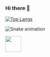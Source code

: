 ### Hi there 👋


[![Top Langs](https://github-readme-stats.vercel.app/api/top-langs/?username=marc310k&layout=compact)](https://github.com/marc310k/github-readme-stats)

![Snake animation](https://github.com/{{marc310k}}/{{marc310k}}/blob/output/github-contribution-grid-snake.svg)

<img src=" https://upload.wikimedia.org/wikipedia/commons/9/99/Unofficial_JavaScript_logo_2.svg" width="50px">
<!--
**marc310k/marc310k** is a ✨ _special_ ✨ repository because its `README.md` (this file) appears on your GitHub profile.

Here are some ideas to get you started:

- 🔭 I’m currently working on ...
- 🌱 I’m currently learning ...
- 👯 I’m looking to collaborate on ...
- 🤔 I’m looking for help with ...
- 💬 Ask me about ...
- 📫 How to reach me: ...
- 😄 Pronouns: ...
- ⚡ Fun fact: ...
-->
